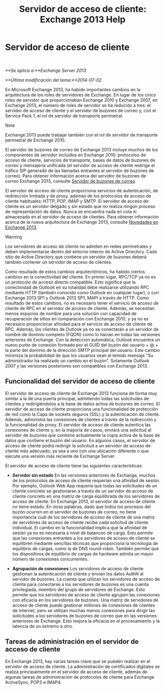 ﻿---
title: 'Servidor de acceso de cliente: Exchange 2013 Help'
TOCTitle: Servidor de acceso de cliente
ms:assetid: 87e206ab-7a7b-4b4f-be1a-5035713c74d2
ms:mtpsurl: https://technet.microsoft.com/es-es/library/Dd298114(v=EXCHG.150)
ms:contentKeyID: 48268372
ms.date: 05/22/2018
mtps_version: v=EXCHG.150
ms.translationtype: MT
---

# Servidor de acceso de cliente

 

_**Se aplica a:**Exchange Server 2013_

_**Última modificación del tema:**2014-07-02_

En Microsoft Exchange 2013, ha habido importantes cambios en la arquitectura de los roles de servidores de Exchange. En lugar de los cinco roles de servidor que proporcionaban Exchange 2010 y Exchange 2007, en Exchange 2013, el número de roles de servidor se ha reducido a tres: el servidor de acceso de cliente y el servidor de buzones de correo y, con el Service Pack 1, el rol de servidor de transporte perimetral.


> [!NOTE]
> Exchange&nbsp;2013 puede trabajar también con el rol de servidor de transporte perimetral de Exchange 2010.



El servidor de buzones de correo de Exchange 2013 incluye muchos de los componentes de servidor incluidos en Exchange 2010: protocolos de acceso de cliente, servicios de transporte, bases de datos de buzones de correo y mensajería unificada (el servidor de acceso de cliente redirige el tráfico SIP generado de las llamadas entrantes al servidor de buzones de correo). Para obtener información acerca del servidor de buzones de correo Exchange 2013, consulte [Servidor de buzones de correo](mailbox-server-exchange-2013-help.md).

El servidor de acceso de cliente proporciona servicios de autenticación, de redirección limitada y de proxy, además de los protocolos de acceso de cliente habituales: HTTP, POP, IMAP y SMTP. El servidor de acceso de cliente es un servidor delgado y sin estado que no realiza ningún proceso de representación de datos. Nunca se encuentra nada en cola ni almacenado en el servidor de acceso de clientes. Para obtener información acerca de la nueva arquitectura de Exchange 2013, consulte [Novedades en Exchange 2013](what-s-new-in-exchange-2013-exchange-2013-help.md).


> [!WARNING]
> Los servidores de acceso de cliente no admiten en redes perimetrales y deben implementarse dentro del entorno interno de Active Directory. Cada sitio de Active Directory que contiene un servidor de buzones deberá también contener un servidor de acceso de clientes.



Como resultado de estos cambios arquitectónicos, ha habido ciertos cambios en la conectividad del cliente. En primer lugar, RPC/TCP ya no es un protocolo de acceso directo compatible. Esto significa que la conectividad de Outlook en su totalidad debe realizarse utilizando RPC mediante HTTP (también conocido como Outlook en cualquier lugar), o con Exchange 2013 SP1 y Outlook 2013 SP1, MAPI a través de HTTP. Como resultado de estos cambios, no es necesario tener el servicio de acceso de cliente de RPC en el servidor de acceso de cliente. Además, se necesitan menos espacios de nombre para una solución con capacidad de recuperación de sitios en comparación con Exchange 2010, y ya no es necesario proporcionar afinidad para el servicio de acceso de cliente de RPC. Además, los clientes de Outlook ya no se conectarán a un servidor de nombre de dominio completo (FQDN) como lo hacían en todas las versiones anteriores de Exchange. Con la detección automática, Outlook encuentra un nuevo punto de conexión formado por el GUID del buzón del usuario + @ + la parte del dominio de la dirección SMTP principal del usuario. Este cambio minimiza la probabilidad de que los usuarios vean el temido mensaje "Su administrador ha realizado un cambio en el buzón". Solamente Outlook 2007 y las versiones posteriores son compatibles con Exchange 2013.

## Funcionalidad del servidor de acceso de cliente

El servidor de acceso de cliente de Exchange 2013 funciona de forma muy similar a la de una puerta principal, admitiendo todas las solicitudes de clientes y redirigiéndolos a la base de datos activa de buzones de correo. El servidor de acceso de cliente proporciona una funcionalidad de protección de red como la Capa de sockets seguros (SSL) y la autenticación de cliente. Además, administra las conexiones de clientes a través de la redirección y la funcionalidad de proxy. El servidor de acceso de cliente autentica las conexiones de cliente y, en la mayoría de casos, enviará una solicitud al servidor de buzones que contiene actualmente la copia activa de la base de datos que contiene el buzón del usuario. En algunos casos, el servidor de acceso de cliente podrá redirigir la solicitud a un servidor de acceso de cliente más adecuado, ya sea a uno con una ubicación diferente o que ejecute una versión más reciente de Exchange Server.

El servidor de acceso de cliente tiene las siguientes características:

  - **Servidor sin estado** En las versiones anteriores de Exchange, muchos de los protocolos de acceso de cliente requerían una afinidad de sesión. Por ejemplo, Outlook Web App requería que todas las solicitudes de un cliente concreto se gestionaran a través de un servidor de acceso de cliente concreto en una matriz de carga equilibrada de los servidores de acceso de cliente. En Exchange 2013, el servidor de acceso de cliente no tiene estado. En otras palabras, dado que todos los procesos del buzón ocurren en el servidor de buzones de correo, no tiene importancia cuál de los servidores de acceso de cliente de una matriz de servidores de acceso de cliente recibe cada solicitud de cliente individual. El cambio en la funcionalidad implica que la afinidad de sesión ya no es necesaria a nivel de balanceo de carga. Esto permite que las conexiones entrantes a los servidores de acceso de cliente se equilibren mediante sencillas técnicas que proporciona la tecnología de equilibrio de cargas, como la de DNS round-robin. También permite que los dispositivos de equilibrio de cargas de hardware admita un mayor número de conexiones concurrentes.

  - **Agrupación de conexiones** Los servidores de acceso de cliente gestionan la autenticación de cliente y envían los datos AuthN al servidor de buzones. La cuenta que utilizan los servidores de acceso de cliente para conectarse a los servidores de buzones es una cuenta privilegiada, miembro del grupo de servidores de Exchange. Esto permite que los servidores de acceso de cliente agrupen las conexiones con eficacia en los servidores de buzones. Una matriz de servidores de acceso de cliente puede gestionar millones de conexiones de clientes de Internet, pero se utilizan muchas menos conexiones para dirigir las solicitudes a los servidores de buzones de correo que en las versiones anteriores de Exchange. Esto mejora la eficacia en el procesamiento y la latencia de un extremo a otro.

## Tareas de administración en el servidor de acceso de cliente

En Exchange 2013, hay varias tareas clave que se pueden realizar en el servidor de acceso de cliente. La administración de certificados digitales se realiza principalmente en el servidor de acceso de cliente, además de algunas tareas de administración de protocolos de cliente para Exchange ActiveSync, POP3 e IMAP4.

